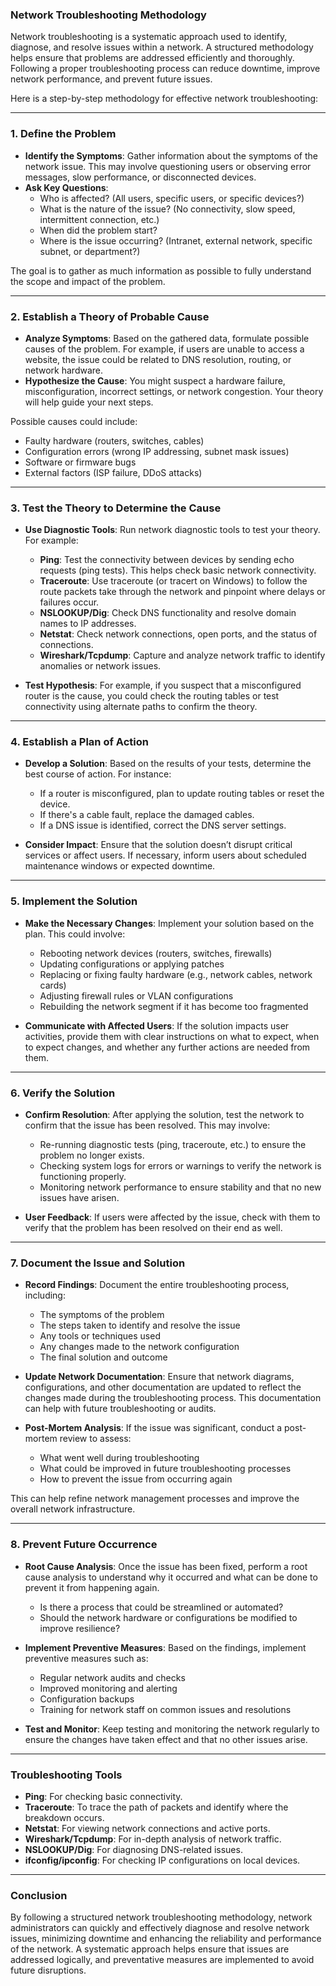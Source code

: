 ### **Network Troubleshooting Methodology**

Network troubleshooting is a systematic approach used to identify, diagnose, and resolve issues within a network. A structured methodology helps ensure that problems are addressed efficiently and thoroughly. Following a proper troubleshooting process can reduce downtime, improve network performance, and prevent future issues.

Here is a step-by-step methodology for effective network troubleshooting:

---

### **1. Define the Problem**
- **Identify the Symptoms**: Gather information about the symptoms of the network issue. This may involve questioning users or observing error messages, slow performance, or disconnected devices.
- **Ask Key Questions**:
  - Who is affected? (All users, specific users, or specific devices?)
  - What is the nature of the issue? (No connectivity, slow speed, intermittent connection, etc.)
  - When did the problem start?
  - Where is the issue occurring? (Intranet, external network, specific subnet, or department?)
  
The goal is to gather as much information as possible to fully understand the scope and impact of the problem.

---

### **2. Establish a Theory of Probable Cause**
- **Analyze Symptoms**: Based on the gathered data, formulate possible causes of the problem. For example, if users are unable to access a website, the issue could be related to DNS resolution, routing, or network hardware.
- **Hypothesize the Cause**: You might suspect a hardware failure, misconfiguration, incorrect settings, or network congestion. Your theory will help guide your next steps.
  
Possible causes could include:
  - Faulty hardware (routers, switches, cables)
  - Configuration errors (wrong IP addressing, subnet mask issues)
  - Software or firmware bugs
  - External factors (ISP failure, DDoS attacks)

---

### **3. Test the Theory to Determine the Cause**
- **Use Diagnostic Tools**: Run network diagnostic tools to test your theory. For example:
  - **Ping**: Test the connectivity between devices by sending echo requests (ping tests). This helps check basic network connectivity.
  - **Traceroute**: Use traceroute (or tracert on Windows) to follow the route packets take through the network and pinpoint where delays or failures occur.
  - **NSLOOKUP/Dig**: Check DNS functionality and resolve domain names to IP addresses.
  - **Netstat**: Check network connections, open ports, and the status of connections.
  - **Wireshark/Tcpdump**: Capture and analyze network traffic to identify anomalies or network issues.
  
- **Test Hypothesis**: For example, if you suspect that a misconfigured router is the cause, you could check the routing tables or test connectivity using alternate paths to confirm the theory.

---

### **4. Establish a Plan of Action**
- **Develop a Solution**: Based on the results of your tests, determine the best course of action. For instance:
  - If a router is misconfigured, plan to update routing tables or reset the device.
  - If there's a cable fault, replace the damaged cables.
  - If a DNS issue is identified, correct the DNS server settings.
  
- **Consider Impact**: Ensure that the solution doesn’t disrupt critical services or affect users. If necessary, inform users about scheduled maintenance windows or expected downtime.

---

### **5. Implement the Solution**
- **Make the Necessary Changes**: Implement your solution based on the plan. This could involve:
  - Rebooting network devices (routers, switches, firewalls)
  - Updating configurations or applying patches
  - Replacing or fixing faulty hardware (e.g., network cables, network cards)
  - Adjusting firewall rules or VLAN configurations
  - Rebuilding the network segment if it has become too fragmented
  
- **Communicate with Affected Users**: If the solution impacts user activities, provide them with clear instructions on what to expect, when to expect changes, and whether any further actions are needed from them.

---

### **6. Verify the Solution**
- **Confirm Resolution**: After applying the solution, test the network to confirm that the issue has been resolved. This may involve:
  - Re-running diagnostic tests (ping, traceroute, etc.) to ensure the problem no longer exists.
  - Checking system logs for errors or warnings to verify the network is functioning properly.
  - Monitoring network performance to ensure stability and that no new issues have arisen.
  
- **User Feedback**: If users were affected by the issue, check with them to verify that the problem has been resolved on their end as well.

---

### **7. Document the Issue and Solution**
- **Record Findings**: Document the entire troubleshooting process, including:
  - The symptoms of the problem
  - The steps taken to identify and resolve the issue
  - Any tools or techniques used
  - Any changes made to the network configuration
  - The final solution and outcome
  
- **Update Network Documentation**: Ensure that network diagrams, configurations, and other documentation are updated to reflect the changes made during the troubleshooting process. This documentation can help with future troubleshooting or audits.

- **Post-Mortem Analysis**: If the issue was significant, conduct a post-mortem review to assess:
  - What went well during troubleshooting
  - What could be improved in future troubleshooting processes
  - How to prevent the issue from occurring again
  
This can help refine network management processes and improve the overall network infrastructure.

---

### **8. Prevent Future Occurrence**
- **Root Cause Analysis**: Once the issue has been fixed, perform a root cause analysis to understand why it occurred and what can be done to prevent it from happening again.
  - Is there a process that could be streamlined or automated?
  - Should the network hardware or configurations be modified to improve resilience?
  
- **Implement Preventive Measures**: Based on the findings, implement preventive measures such as:
  - Regular network audits and checks
  - Improved monitoring and alerting
  - Configuration backups
  - Training for network staff on common issues and resolutions
  
- **Test and Monitor**: Keep testing and monitoring the network regularly to ensure the changes have taken effect and that no other issues arise.

---

### **Troubleshooting Tools**

- **Ping**: For checking basic connectivity.
- **Traceroute**: To trace the path of packets and identify where the breakdown occurs.
- **Netstat**: For viewing network connections and active ports.
- **Wireshark/Tcpdump**: For in-depth analysis of network traffic.
- **NSLOOKUP/Dig**: For diagnosing DNS-related issues.
- **ifconfig/ipconfig**: For checking IP configurations on local devices.

---

### **Conclusion**
By following a structured network troubleshooting methodology, network administrators can quickly and effectively diagnose and resolve network issues, minimizing downtime and enhancing the reliability and performance of the network. A systematic approach helps ensure that issues are addressed logically, and preventative measures are implemented to avoid future disruptions.
